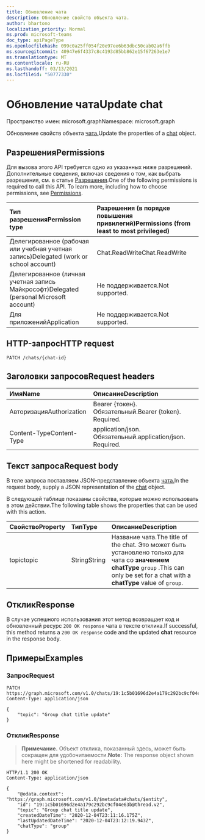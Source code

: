 ```yaml
---
title: Обновление чата
description: Обновление свойств объекта чата.
author: bhartono
localization_priority: Normal
ms.prod: microsoft-teams
doc_type: apiPageType
ms.openlocfilehash: 099c0a25ff054f20e97ee6b63dbc50cab02a6ffb
ms.sourcegitcommit: 40947e6f4337c8c4193d85bb862e15f67263e1e7
ms.translationtype: MT
ms.contentlocale: ru-RU
ms.lasthandoff: 03/13/2021
ms.locfileid: "50777330"
---
```

# <a name="update-chat"></a><span data-ttu-id="f0ea8-103">Обновление чата</span><span class="sxs-lookup"><span data-stu-id="f0ea8-103">Update chat</span></span>
<span data-ttu-id="f0ea8-104">Пространство имен: microsoft.graph</span><span class="sxs-lookup"><span data-stu-id="f0ea8-104">Namespace: microsoft.graph</span></span>

<span data-ttu-id="f0ea8-105">Обновление свойств объекта [чата.](../resources/chat.md)</span><span class="sxs-lookup"><span data-stu-id="f0ea8-105">Update the properties of a [chat](../resources/chat.md) object.</span></span>

## <a name="permissions"></a><span data-ttu-id="f0ea8-106">Разрешения</span><span class="sxs-lookup"><span data-stu-id="f0ea8-106">Permissions</span></span>
<span data-ttu-id="f0ea8-p101">Для вызова этого API требуется одно из указанных ниже разрешений. Дополнительные сведения, включая сведения о том, как выбрать разрешения, см. в статье [Разрешения](/graph/permissions-reference).</span><span class="sxs-lookup"><span data-stu-id="f0ea8-p101">One of the following permissions is required to call this API. To learn more, including how to choose permissions, see [Permissions](/graph/permissions-reference).</span></span>

|<span data-ttu-id="f0ea8-109">Тип разрешения</span><span class="sxs-lookup"><span data-stu-id="f0ea8-109">Permission type</span></span>|<span data-ttu-id="f0ea8-110">Разрешения (в порядке повышения привилегий)</span><span class="sxs-lookup"><span data-stu-id="f0ea8-110">Permissions (from least to most privileged)</span></span>|
|:---|:---|
|<span data-ttu-id="f0ea8-111">Делегированное (рабочая или учебная учетная запись)</span><span class="sxs-lookup"><span data-stu-id="f0ea8-111">Delegated (work or school account)</span></span>|<span data-ttu-id="f0ea8-112">Chat.ReadWrite</span><span class="sxs-lookup"><span data-stu-id="f0ea8-112">Chat.ReadWrite</span></span>|
|<span data-ttu-id="f0ea8-113">Делегированное (личная учетная запись Майкрософт)</span><span class="sxs-lookup"><span data-stu-id="f0ea8-113">Delegated (personal Microsoft account)</span></span> | <span data-ttu-id="f0ea8-114">Не поддерживается.</span><span class="sxs-lookup"><span data-stu-id="f0ea8-114">Not supported.</span></span> |
|<span data-ttu-id="f0ea8-115">Для приложений</span><span class="sxs-lookup"><span data-stu-id="f0ea8-115">Application</span></span> | <span data-ttu-id="f0ea8-116">Не поддерживается.</span><span class="sxs-lookup"><span data-stu-id="f0ea8-116">Not supported.</span></span> |

## <a name="http-request"></a><span data-ttu-id="f0ea8-117">HTTP-запрос</span><span class="sxs-lookup"><span data-stu-id="f0ea8-117">HTTP request</span></span>

<!-- {
  "blockType": "ignored"
}
-->
``` http
PATCH /chats/{chat-id}
```

## <a name="request-headers"></a><span data-ttu-id="f0ea8-118">Заголовки запросов</span><span class="sxs-lookup"><span data-stu-id="f0ea8-118">Request headers</span></span>
|<span data-ttu-id="f0ea8-119">Имя</span><span class="sxs-lookup"><span data-stu-id="f0ea8-119">Name</span></span>|<span data-ttu-id="f0ea8-120">Описание</span><span class="sxs-lookup"><span data-stu-id="f0ea8-120">Description</span></span>|
|:---|:---|
|<span data-ttu-id="f0ea8-121">Авторизация</span><span class="sxs-lookup"><span data-stu-id="f0ea8-121">Authorization</span></span>|<span data-ttu-id="f0ea8-p102">Bearer {токен}. Обязательный.</span><span class="sxs-lookup"><span data-stu-id="f0ea8-p102">Bearer {token}. Required.</span></span>|
|<span data-ttu-id="f0ea8-124">Content-Type</span><span class="sxs-lookup"><span data-stu-id="f0ea8-124">Content-Type</span></span>|<span data-ttu-id="f0ea8-p103">application/json. Обязательный.</span><span class="sxs-lookup"><span data-stu-id="f0ea8-p103">application/json. Required.</span></span>|

## <a name="request-body"></a><span data-ttu-id="f0ea8-127">Текст запроса</span><span class="sxs-lookup"><span data-stu-id="f0ea8-127">Request body</span></span>
<span data-ttu-id="f0ea8-128">В теле запроса поставляем JSON-представление объекта [чата.](../resources/chat.md)</span><span class="sxs-lookup"><span data-stu-id="f0ea8-128">In the request body, supply a JSON representation of the [chat](../resources/chat.md) object.</span></span>

<span data-ttu-id="f0ea8-129">В следующей таблице показаны свойства, которые можно использовать в этом действии.</span><span class="sxs-lookup"><span data-stu-id="f0ea8-129">The following table shows the properties that can be used with this action.</span></span>

|<span data-ttu-id="f0ea8-130">Свойство</span><span class="sxs-lookup"><span data-stu-id="f0ea8-130">Property</span></span>|<span data-ttu-id="f0ea8-131">Тип</span><span class="sxs-lookup"><span data-stu-id="f0ea8-131">Type</span></span>|<span data-ttu-id="f0ea8-132">Описание</span><span class="sxs-lookup"><span data-stu-id="f0ea8-132">Description</span></span>|
|:---|:---|:---|
|<span data-ttu-id="f0ea8-133">topic</span><span class="sxs-lookup"><span data-stu-id="f0ea8-133">topic</span></span>|<span data-ttu-id="f0ea8-134">String</span><span class="sxs-lookup"><span data-stu-id="f0ea8-134">String</span></span>|<span data-ttu-id="f0ea8-135">Название чата.</span><span class="sxs-lookup"><span data-stu-id="f0ea8-135">The title of the chat.</span></span> <span data-ttu-id="f0ea8-136">Это может быть установлено только для чата со **значением chatType** `group` .</span><span class="sxs-lookup"><span data-stu-id="f0ea8-136">This can only be set for a chat with a **chatType** value of `group`.</span></span>|


## <a name="response"></a><span data-ttu-id="f0ea8-137">Отклик</span><span class="sxs-lookup"><span data-stu-id="f0ea8-137">Response</span></span>

<span data-ttu-id="f0ea8-138">В случае успешного использования этот метод возвращает код и обновленный ресурс `200 OK response` чата в тексте  отклика.</span><span class="sxs-lookup"><span data-stu-id="f0ea8-138">If successful, this method returns a `200 OK response` code and the updated **chat** resource in the response body.</span></span>

## <a name="examples"></a><span data-ttu-id="f0ea8-139">Примеры</span><span class="sxs-lookup"><span data-stu-id="f0ea8-139">Examples</span></span>

### <a name="request"></a><span data-ttu-id="f0ea8-140">Запрос</span><span class="sxs-lookup"><span data-stu-id="f0ea8-140">Request</span></span>

<!-- {
  "blockType": "request",
  "name": "update_chat"
}
-->
``` http
PATCH https://graph.microsoft.com/v1.0/chats/19:1c5b01696d2e4a179c292bc9cf04e63b@thread.v2
Content-Type: application/json

{
    "topic": "Group chat title update"
}
```


### <a name="response"></a><span data-ttu-id="f0ea8-141">Отклик</span><span class="sxs-lookup"><span data-stu-id="f0ea8-141">Response</span></span>
><span data-ttu-id="f0ea8-142">**Примечание.** Объект отклика, показанный здесь, может быть сокращен для удобочитаемости.</span><span class="sxs-lookup"><span data-stu-id="f0ea8-142">**Note:** The response object shown here might be shortened for readability.</span></span>
<!-- {
  "blockType": "response",
  "truncated": true,
  "@odata.type": "microsoft.graph.chat"
}
-->
``` http
HTTP/1.1 200 OK
Content-Type: application/json

{
    "@odata.context": "https://graph.microsoft.com/v1.0/$metadata#chats/$entity",
    "id": "19:1c5b01696d2e4a179c292bc9cf04e63b@thread.v2",
    "topic": "Group chat title update",
    "createdDateTime": "2020-12-04T23:11:16.175Z",
    "lastUpdatedDateTime": "2020-12-04T23:12:19.943Z",
    "chatType": "group"
}
```

